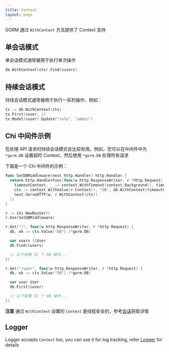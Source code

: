 ```yaml
---
title: Context
layout: page
---
```


GORM 通过 `WithContext` 方法提供了 Context 支持

## 单会话模式

单会话模式通常被用于执行单次操作

```go
db.WithContext(ctx).Find(&users)
```

## 持续会话模式

持续会话模式通常被用于执行一系列操作，例如：

```go
tx := db.WithContext(ctx)
tx.First(&user, 1)
tx.Model(&user).Update("role", "admin")
```

## Chi 中间件示例

在处理 API 请求时持续会话模式会比较有用。例如，您可以在中间件中为 `*gorm.DB` 设置超时 Context，然后使用 `*gorm.DB` 处理所有请求

下面是一个 Chi 中间件的示例：

```go
func SetDBMiddleware(next http.Handler) http.Handler {
  return http.HandlerFunc(func(w http.ResponseWriter, r *http.Request) {
    timeoutContext, _ := context.WithTimeout(context.Background(), time.Second)
    ctx := context.WithValue(r.Context(), "DB", db.WithContext(timeoutContext))
    next.ServeHTTP(w, r.WithContext(ctx))
  })
}

r := chi.NewRouter()
r.Use(SetDBMiddleware)

r.Get("/", func(w http.ResponseWriter, r *http.Request) {
  db, ok := ctx.Value("DB").(*gorm.DB)

  var users []User
  db.Find(&users)

  // 以下省略 32 个 DB 操作...
})

r.Get("/user", func(w http.ResponseWriter, r *http.Request) {
  db, ok := ctx.Value("DB").(*gorm.DB)

  var user User
  db.First(&user)

  // 以下省略 32 个 DB 操作...
})
```

**注意** 通过 `WithContext` 设置的 `Context` 是线程安全的，参考[会话](session.html)获取详情

## Logger

Logger accepts `Context` too, you can use it for log tracking, refer [Logger](logger.html) for details
